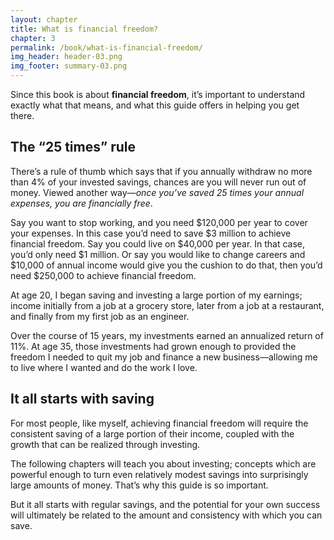 ```yaml
---
layout: chapter
title: What is financial freedom?
chapter: 3
permalink: /book/what-is-financial-freedom/
img_header: header-03.png
img_footer: summary-03.png
---
```


Since this book is about **financial freedom**, it’s important to understand exactly what that means, and what this guide offers in helping you get there.

## The “25 times” rule

There’s a rule of thumb which says that if you annually withdraw no more than 4% of your invested savings, chances are you will never run out of money. Viewed another way—*once you’ve saved 25 times your annual expenses, you are financially free*.

Say you want to stop working, and you need $120,000 per year to cover your expenses. In this case you’d need to save $3 million to achieve financial freedom. Say you could live on $40,000 per year. In that case, you’d only need $1 million. Or say you would like to change careers and $10,000 of annual income would give you the cushion to do that, then you’d need $250,000 to achieve financial freedom.

At age 20, I began saving and investing a large portion of my earnings; income initially from a job at a grocery store, later from a job at a restaurant, and finally from my first job as an engineer.

Over the course of 15 years, my investments earned an annualized return of 11%. At age 35, those investments had grown enough to provided the freedom I needed to quit my job and finance a new business—allowing me to live where I wanted and do the work I love.

## It all starts with saving

For most people, like myself, achieving financial freedom will require the consistent saving of a large portion of their income, coupled with the growth that can be realized through investing.

The following chapters will teach you about investing; concepts which are powerful enough to turn even relatively modest savings into surprisingly large amounts of money.
That’s why this guide is so important.

But it all starts with regular savings, and the potential for your own success will ultimately be related to the amount and consistency with which you can save.